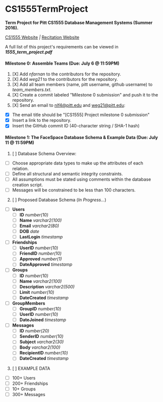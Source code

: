 # CS1555TermProject

**Term Project for Pitt CS1555 Database Management Systems (Summer 2016).**

[CS1555 Website](https://people.cs.pitt.edu/~nlf4/cs1555/)  *|* [Recitation Website](https://people.cs.pitt.edu/~weg21/1555.html)

A full list of this project's requirements can be viewed in **_1555_term_project.pdf_**

#### Milestone 0: Assemble Teams (Due: July 6 @ 11:59PM)

1. [X] Add *nfarnan* to the contributors for the repository.  
2. [X] Add *weg21* to the contributors for the repository.  
3. [X] Add all team members (name, pitt username, github username) to *team_members.txt*.  
4. [X] Create a commit labeled "Milestone 0 submission" and push it to the repository.  
5. [X] Send an email to nlf4@pitt.edu and weg21@pitt.edu:  
  * [X] The email title should be "[CS1555] Project milestone 0 submission"  
  * [X] Insert a link to the repository.  
  * [X] Insert the GitHub commit ID (40-character string / SHA-1 hash)  

#### Milestone 1: The FaceSpace Database Schema & Example Data (Due: July 11 @ 11:59PM)
1. [ ] Database Schema Overview:
  * [ ] Choose appropriate data types to make up the attributes of each relation.
  * [ ] Define all structural and semantic integrity constraints.
  * [ ] All assumptions must be stated using comments within the database creation script.
  * [ ] Messages will be constrained to be less than 100 characters.
2. [ ] Proposed Database Schema (*In Progress...*)   
  * [ ] **Users**
    * [ ] **ID** *number(10)*
    * [ ] **Name** *varchar2(100)*
    * [ ] **Email** *varchar2(80)*
    * [ ] **DOB** *date*
    * [ ] **LastLogin** *timestamp*
  * [ ] **Friendships**
    * [ ] **UserID** *number(10)*
    * [ ] **FriendID** *number(10)*
    * [ ] **Approved** *number(1)*
    * [ ] **DateApproved** *timestamp*
  * [ ] **Groups**
    * [ ] **ID** *number(10)*
    * [ ] **Name** *varchar2(100)*
    * [ ] **Description** *varchar2(500)*
    * [ ] **Limit** *number(10)*
    * [ ] **DateCreated** *timestamp*
  * [ ] **GroupMembers**
    * [ ] **GroupID** *number(10)*
    * [ ] **UserID** *number(10)*
    * [ ] **DateJoined** *timestamp*
  * [ ] **Messages**
    * [ ] **ID** *number(20)*
    * [ ] **SenderID** *number(10)*
    * [ ] **Subject** *varchar2(30)*
    * [ ] **Body** *varchar2(100)*
    * [ ] **RecipientID** *number(10)*
    * [ ] **DateCreated** *timestamp*
3. [ ] EXAMPLE DATA
  * [ ] 100+ Users
  * [ ] 200+ Friendships
  * [ ] 10+ Groups
  * [ ] 300+ Messages
